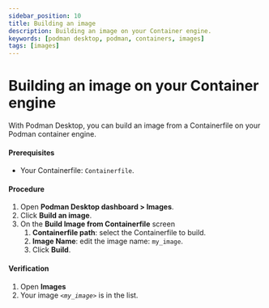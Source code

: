 ```yaml
---
sidebar_position: 10
title: Building an image
description: Building an image on your Container engine.
keywords: [podman desktop, podman, containers, images]
tags: [images]
---
```


# Building an image on your Container engine

With Podman Desktop, you can build an image from a Containerfile on your Podman container engine.


#### Prerequisites

* Your Containerfile: `Containerfile`.

#### Procedure

1. Open **Podman Desktop dashboard > Images**.
1. Click **<icon icon="fa-solid fa-cube" size="lg" /> Build an image**.
1. On the **Build Image from Containerfile** screen
   1. **Containerfile path**: select the Containerfile to build.
   2. **Image Name**: edit the image name: `my_image`.
   1. Click **<icon icon="fa-solid fa-cubes" size="lg" /> Build**.

#### Verification

1. Open **Images**
1. Your image *`<my_image>`* is in the list. 
